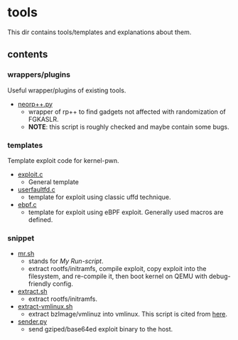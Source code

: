 # tools
This dir contains tools/templates and explanations about them.

## contents
### wrappers/plugins
Useful wrapper/plugins of existing tools.
- [neorp++.py](https://github.com/smallkirby/snippet/blob/master/exploit/kernel/neorp%2B%2B.py)
  - wrapper of rp++ to find gadgets not affected with randomization of FGKASLR.
  - **NOTE**: this script is roughly checked and maybe contain some bugs.
### templates
Template exploit code for kernel-pwn.
- [exploit.c](https://github.com/smallkirby/snippet/blob/master/exploit/kernel/exploit.c)
  - General template
- [userfaultfd.c](https://github.com/smallkirby/snippet/blob/master/exploit/kernel/userfaultfd.c)
  - template for exploit using classic uffd technique.
- [ebpf.c](https://github.com/smallkirby/snippet/blob/master/exploit/kernel/bpf-exploit.c)
  - template for exploit using eBPF exploit. Generally used macros are defined.

### snippet
- [mr.sh](https://github.com/smallkirby/snippet/blob/master/exploit/kernel/mr.sh)
  - stands for *My Run-script*.
  - extract rootfs/initramfs, compile exploit, copy exploit into the filesystem, and re-compile it, then boot kernel on QEMU with debug-friendly config.
- [extract.sh](https://github.com/smallkirby/snippet/blob/master/exploit/kernel/extract.sh)
  - extract rootfs/initramfs.
- [extract-vmlinux.sh](https://github.com/smallkirby/snippet/blob/master/exploit/kernel/extract-vmlinux.sh)
  - extract bzImage/vmlinuz into vmlinux. This script is cited from [here](https://github.com/torvalds/linux).
- [sender.py](https://github.com/smallkirby/snippet/blob/master/exploit/kernel/sender.py)
  - send gziped/base64ed exploit binary to the host.